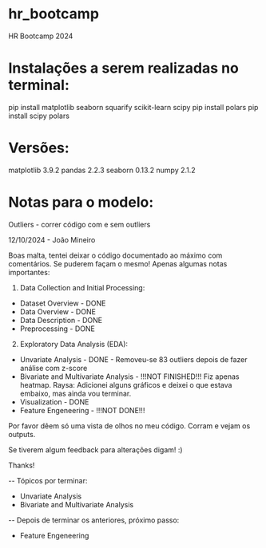 # hr_bootcamp
HR Bootcamp 2024

# Instalações a serem realizadas no terminal:
pip install matplotlib seaborn squarify scikit-learn scipy
pip install polars
pip install scipy polars

# Versões:
matplotlib 3.9.2
pandas 2.2.3
seaborn 0.13.2
numpy 2.1.2

# Notas para o modelo:
Outliers - correr código com e sem outliers

12/10/2024 - João Mineiro

Boas malta, tentei deixar o código documentado ao máximo com comentários. Se puderem façam o mesmo!
Apenas algumas notas importantes:
1. Data Collection and Initial Processing:
- Dataset Overview - DONE
- Data Overview - DONE
- Data Description - DONE
- Preprocessing - DONE

2. Exploratory Data Analysis (EDA):
- Unvariate Analysis - DONE - Removeu-se 83 outliers depois de fazer análise com z-score
- Bivariate and Multivariate Analysis - !!!NOT FINISHED!!! Fiz apenas heatmap. Raysa: Adicionei alguns gráficos e deixei o que estava embaixo, mas ainda vou terminar.
- Visualization - DONE
- Feature Engeneering - !!!NOT DONE!!!

Por favor dêem só uma vista de olhos no meu código. Corram e vejam os outputs.

Se tiverem algum feedback para alterações digam! :)

Thanks!

-- Tópicos por terminar:
- Unvariate Analysis
- Bivariate and Multivariate Analysis

-- Depois de terminar os anteriores, próximo passo:
- Feature Engeneering